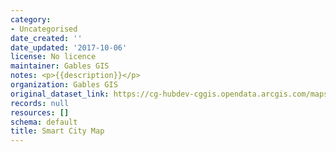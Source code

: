 ```yaml
---
category:
- Uncategorised
date_created: ''
date_updated: '2017-10-06'
license: No licence
maintainer: Gables GIS
notes: <p>{{description}}</p>
organization: Gables GIS
original_dataset_link: https://cg-hubdev-cggis.opendata.arcgis.com/maps/cggis::smart-city-map
records: null
resources: []
schema: default
title: Smart City Map
---
```

